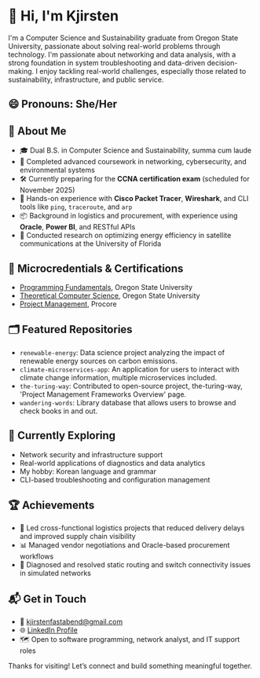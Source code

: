 # 👋 Hi, I'm Kjirsten

I'm a Computer Science and Sustainability graduate from Oregon State University, passionate about solving real-world problems through technology. I'm passionate about networking and data analysis, with a strong foundation in system troubleshooting and data-driven decision-making. I enjoy tackling real-world challenges, especially those related to sustainability, infrastructure, and public service.

## 😄 Pronouns: She/Her

## 🚀 About Me

- 🎓 Dual B.S. in Computer Science and Sustainability, summa cum laude
- 🧠 Completed advanced coursework in networking, cybersecurity, and environmental systems
- 🛠️ Currently preparing for the **CCNA certification exam** (scheduled for November 2025)
- 🧪 Hands-on experience with **Cisco Packet Tracer**, **Wireshark**, and CLI tools like `ping`, `traceroute`, and `arp`
- 📦 Background in logistics and procurement, with experience using **Oracle**, **Power BI**, and RESTful APIs
- 🔬 Conducted research on optimizing energy efficiency in satellite communications at the University of Florida

## 🏅 Microcredentials & Certifications
- [Programming Fundamentals](https://www.credly.com/badges/3889dcc0-5769-4c71-9e6a-15922246eeaa/public_url), Oregon State University
- [Theoretical Computer Science](https://www.credly.com/badges/ff047e6f-df22-4d44-a672-cc9f79feeeff/public_url), Oregon State University
- [Project Management](http://verify.skilljar.com/c/jc6kzm6pjt5b), Procore

## 🗂️ Featured Repositories

- `renewable-energy`: Data science project analyzing the impact of renewable energy sources on carbon emissions.
- `climate-microservices-app`: An application for users to interact with climate change information, multiple microservices included.
- `the-turing-way`: Contributed to open-source project, the-turing-way, 'Project Management Frameworks Overview' page.
- `wandering-words`: Library database that allows users to browse and check books in and out.

## 🌱 Currently Exploring

- Network security and infrastructure support  
- Real-world applications of diagnostics and data analytics  
- My hobby: Korean language and grammar
- CLI-based troubleshooting and configuration management

## 🏆 Achievements

- 🌟 Led cross-functional logistics projects that reduced delivery delays and improved supply chain visibility  
- 📊 Managed vendor negotiations and Oracle-based procurement workflows  
- 🧩 Diagnosed and resolved static routing and switch connectivity issues in simulated networks  

## 📬 Get in Touch

- 📧 [kjirstenfastabend@gmail.com](kjirstenfastabend@gmail.com)  
- 🌐 [LinkedIn Profile](www.linkedin.com/in/kjirsten-f-3625691a8)
- 🗺️ Open to software programming, network analyst, and IT support roles

Thanks for visiting! Let’s connect and build something meaningful together.
